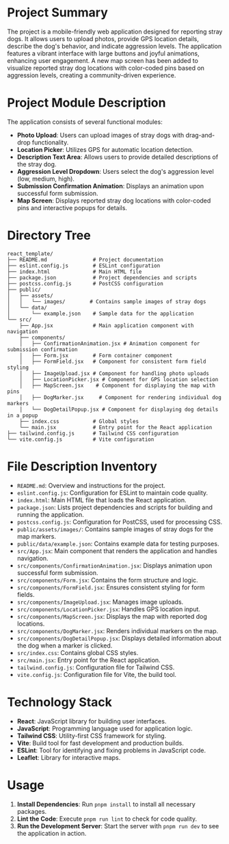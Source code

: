 # Project Summary
The project is a mobile-friendly web application designed for reporting stray dogs. It allows users to upload photos, provide GPS location details, describe the dog's behavior, and indicate aggression levels. The application features a vibrant interface with large buttons and joyful animations, enhancing user engagement. A new map screen has been added to visualize reported stray dog locations with color-coded pins based on aggression levels, creating a community-driven experience.

# Project Module Description
The application consists of several functional modules:
- **Photo Upload**: Users can upload images of stray dogs with drag-and-drop functionality.
- **Location Picker**: Utilizes GPS for automatic location detection.
- **Description Text Area**: Allows users to provide detailed descriptions of the stray dog.
- **Aggression Level Dropdown**: Users select the dog's aggression level (low, medium, high).
- **Submission Confirmation Animation**: Displays an animation upon successful form submission.
- **Map Screen**: Displays reported stray dog locations with color-coded pins and interactive popups for details.

# Directory Tree
```
react_template/
├── README.md               # Project documentation
├── eslint.config.js        # ESLint configuration
├── index.html              # Main HTML file
├── package.json            # Project dependencies and scripts
├── postcss.config.js       # PostCSS configuration
├── public/
│   ├── assets/
│   │   └── images/        # Contains sample images of stray dogs
│   └── data/
│       └── example.json    # Sample data for the application
└── src/
    ├── App.jsx             # Main application component with navigation
    ├── components/
    │   ├── ConfirmationAnimation.jsx # Animation component for submission confirmation
    │   ├── Form.jsx        # Form container component
    │   ├── FormField.jsx   # Component for consistent form field styling
    │   ├── ImageUpload.jsx # Component for handling photo uploads
    │   ├── LocationPicker.jsx # Component for GPS location selection
    │   ├── MapScreen.jsx    # Component for displaying the map with pins
    │   ├── DogMarker.jsx     # Component for rendering individual dog markers
    │   └── DogDetailPopup.jsx # Component for displaying dog details in a popup
    ├── index.css           # Global styles
    └── main.jsx            # Entry point for the React application
├── tailwind.config.js      # Tailwind CSS configuration
└── vite.config.js          # Vite configuration
```

# File Description Inventory
- `README.md`: Overview and instructions for the project.
- `eslint.config.js`: Configuration for ESLint to maintain code quality.
- `index.html`: Main HTML file that loads the React application.
- `package.json`: Lists project dependencies and scripts for building and running the application.
- `postcss.config.js`: Configuration for PostCSS, used for processing CSS.
- `public/assets/images/`: Contains sample images of stray dogs for the map markers.
- `public/data/example.json`: Contains example data for testing purposes.
- `src/App.jsx`: Main component that renders the application and handles navigation.
- `src/components/ConfirmationAnimation.jsx`: Displays animation upon successful form submission.
- `src/components/Form.jsx`: Contains the form structure and logic.
- `src/components/FormField.jsx`: Ensures consistent styling for form fields.
- `src/components/ImageUpload.jsx`: Manages image uploads.
- `src/components/LocationPicker.jsx`: Handles GPS location input.
- `src/components/MapScreen.jsx`: Displays the map with reported dog locations.
- `src/components/DogMarker.jsx`: Renders individual markers on the map.
- `src/components/DogDetailPopup.jsx`: Displays detailed information about the dog when a marker is clicked.
- `src/index.css`: Contains global CSS styles.
- `src/main.jsx`: Entry point for the React application.
- `tailwind.config.js`: Configuration file for Tailwind CSS.
- `vite.config.js`: Configuration file for Vite, the build tool.

# Technology Stack
- **React**: JavaScript library for building user interfaces.
- **JavaScript**: Programming language used for application logic.
- **Tailwind CSS**: Utility-first CSS framework for styling.
- **Vite**: Build tool for fast development and production builds.
- **ESLint**: Tool for identifying and fixing problems in JavaScript code.
- **Leaflet**: Library for interactive maps.

# Usage
1. **Install Dependencies**: Run `pnpm install` to install all necessary packages.
2. **Lint the Code**: Execute `pnpm run lint` to check for code quality.
3. **Run the Development Server**: Start the server with `pnpm run dev` to see the application in action.
